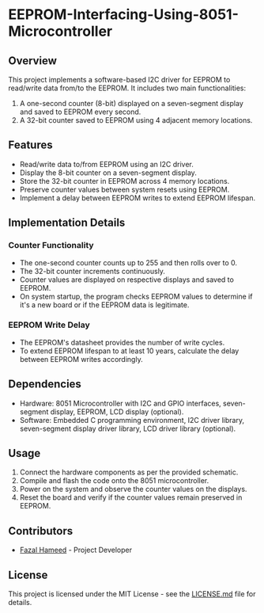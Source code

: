 # EEPROM-Interfacing-Using-8051-Microcontroller

## Overview
This project implements a software-based I2C driver for EEPROM to read/write data from/to the EEPROM. It includes two main functionalities:
1. A one-second counter (8-bit) displayed on a seven-segment display and saved to EEPROM every second.
2. A 32-bit counter saved to EEPROM using 4 adjacent memory locations.

## Features
- Read/write data to/from EEPROM using an I2C driver.
- Display the 8-bit counter on a seven-segment display.
- Store the 32-bit counter in EEPROM across 4 memory locations.
- Preserve counter values between system resets using EEPROM.
- Implement a delay between EEPROM writes to extend EEPROM lifespan.

## Implementation Details
### Counter Functionality
- The one-second counter counts up to 255 and then rolls over to 0.
- The 32-bit counter increments continuously.
- Counter values are displayed on respective displays and saved to EEPROM.
- On system startup, the program checks EEPROM values to determine if it's a new board or if the EEPROM data is legitimate.

### EEPROM Write Delay
- The EEPROM's datasheet provides the number of write cycles.
- To extend EEPROM lifespan to at least 10 years, calculate the delay between EEPROM writes accordingly.

## Dependencies
- Hardware: 8051 Microcontroller with I2C and GPIO interfaces, seven-segment display, EEPROM, LCD display (optional).
- Software: Embedded C programming environment, I2C driver library, seven-segment display driver library, LCD driver library (optional).

## Usage
1. Connect the hardware components as per the provided schematic.
2. Compile and flash the code onto the 8051 microcontroller.
3. Power on the system and observe the counter values on the displays.
4. Reset the board and verify if the counter values remain preserved in EEPROM.

## Contributors
- [Fazal Hameed](https://github.com/fazalhameed) - Project Developer

## License
This project is licensed under the MIT License - see the [LICENSE.md](LICENSE.md) file for details.
